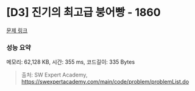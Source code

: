 # [D3] 진기의 최고급 붕어빵 - 1860 

[문제 링크](https://swexpertacademy.com/main/code/problem/problemDetail.do?contestProbId=AV5LsaaqDzYDFAXc) 

### 성능 요약

메모리: 62,128 KB, 시간: 355 ms, 코드길이: 335 Bytes



> 출처: SW Expert Academy, https://swexpertacademy.com/main/code/problem/problemList.do